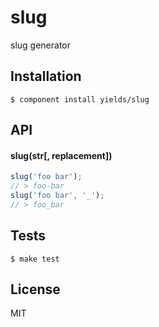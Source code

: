 
# slug

  slug generator

## Installation

    $ component install yields/slug

## API

#### slug(str[, replacement])

```javascript
slug('foo bar');
// > foo-bar
slug('foo bar', '_');
// > foo_bar
```

## Tests

    $ make test

## License

  MIT
